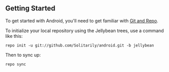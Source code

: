 
Getting Started
---------------

To get started with Android, you'll need to get
familiar with [Git and Repo](http://source.android.com/source/using-repo.html).

To initialize your local repository using the Jellybean trees, use a command like this:

    repo init -u git://github.com/Solitarily/android.git -b jellybean

Then to sync up:

    repo sync



